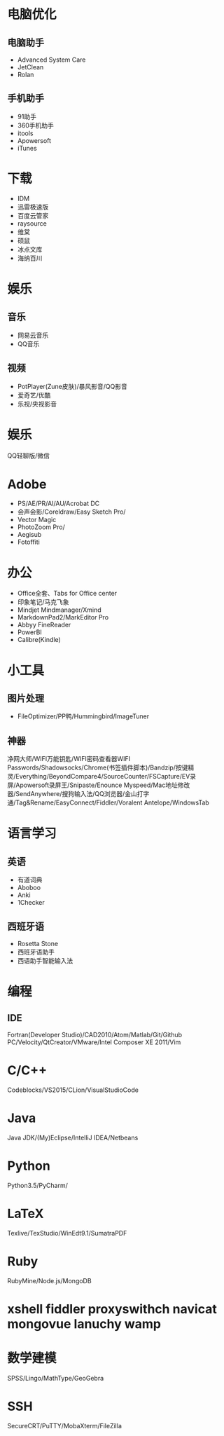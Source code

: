 # 电脑优化
## 电脑助手
* Advanced System Care
* JetClean
* Rolan
## 手机助手
* 91助手
* 360手机助手
* itools
* Apowersoft
* iTunes

# 下载
* IDM
* 迅雷极速版
* 百度云管家
* raysource
* 维棠
* 硕鼠
* 冰点文库
* 海纳百川

# 娱乐
## 音乐
* 网易云音乐
* QQ音乐
## 视频
* PotPlayer(Zune皮肤)/暴风影音/QQ影音
* 爱奇艺/优酷
* 乐视/央视影音
# 娱乐
QQ轻聊版/微信

# Adobe
* PS/AE/PR/AI/AU/Acrobat DC
* 会声会影/Coreldraw/Easy Sketch Pro/
* Vector Magic
* PhotoZoom Pro/
* Aegisub
* Fotoffiti

# 办公
* Office全套、Tabs for Office center
* 印象笔记/马克飞象
* Mindjet Mindmanager/Xmind
* MarkdownPad2/MarkEditor Pro
* Abbyy FineReader
* PowerBI
* Calibre(Kindle)

# 小工具
## 图片处理
* FileOptimizer/PP鸭/Hummingbird/ImageTuner
## 神器
净网大师/WIFI万能钥匙/WIFI密码查看器WIFI Passwords/Shadowsocks/Chrome(书签插件脚本)/Bandzip/按键精灵/Everything/BeyondCompare4/SourceCounter/FSCapture/EV录屏/Apowersoft录屏王/Snipaste/Enounce Myspeed/Mac地址修改器/SendAnywhere/搜狗输入法/QQ浏览器/金山打字通/Tag&Rename/EasyConnect/Fiddler/Voralent Antelope/WindowsTab

# 语言学习
## 英语
* 有道词典
* Aboboo
* Anki
* 1Checker
## 西班牙语
* Rosetta Stone
* 西班牙语助手
* 西语助手智能输入法

# 编程
## IDE
Fortran(Developer Studio)/CAD2010/Atom/Matlab/Git/Github PC/Velocity/QtCreator/VMware/Intel Composer XE 2011/Vim
# C/C++
Codeblocks/VS2015/CLion/VisualStudioCode
# Java
Java JDK/(My)Eclipse/IntelliJ IDEA/Netbeans
# Python
Python3.5/PyCharm/
# LaTeX
Texlive/TexStudio/WinEdt9.1/SumatraPDF
# Ruby
RubyMine/Node.js/MongoDB
# xshell fiddler proxyswithch navicat mongovue lanuchy wamp
# 数学建模
SPSS/Lingo/MathType/GeoGebra
# SSH
SecureCRT/PuTTY/MobaXterm/FileZilla